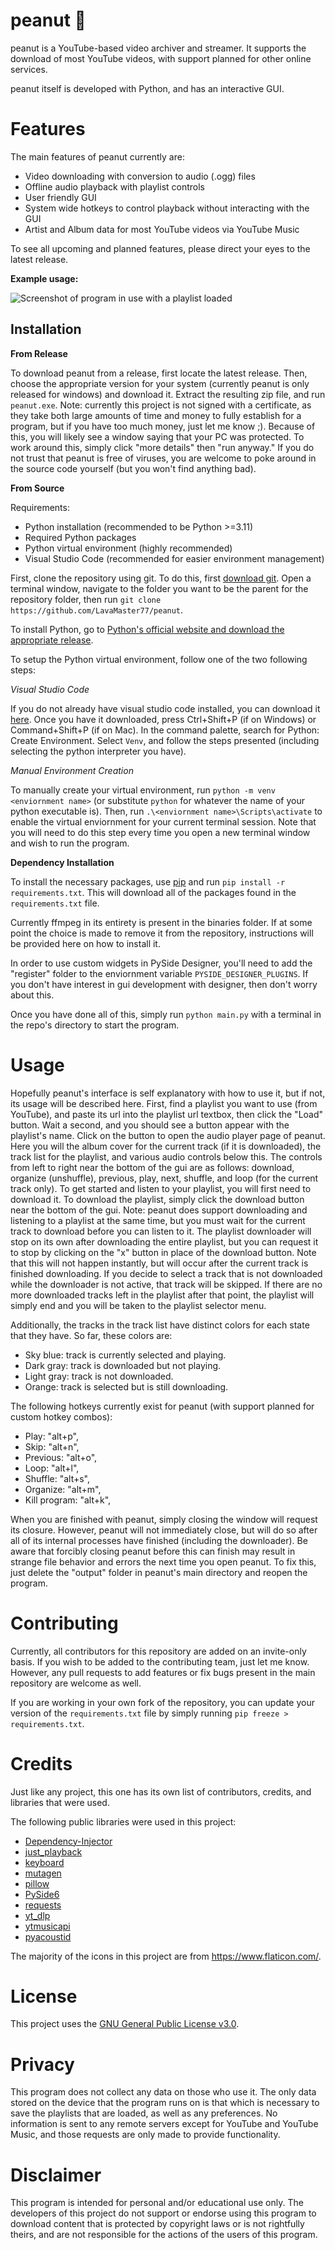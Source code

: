 # peanut 🥜

peanut is a YouTube-based video archiver and streamer. It supports the download of most YouTube videos, with support planned for other online services. 

peanut itself is developed with Python, and has an interactive GUI.

# Features

The main features of peanut currently are:
- Video downloading with conversion to audio (.ogg) files
- Offline audio playback with playlist controls
- User friendly GUI
- System wide hotkeys to control playback without interacting with the GUI
- Artist and Album data for most YouTube videos via YouTube Music

To see all upcoming and planned features, please direct your eyes to the latest release.

**Example usage:**

![Screenshot of program in use with a playlist loaded](/resources/example.png)

## Installation

**From Release**

To download peanut from a release, first locate the latest release. Then, choose the appropriate version for your system (currently peanut is only released for windows) and download it. Extract the resulting zip file, and run `peanut.exe`. Note: currently this project is not signed with a certificate, as they take both large amounts of time and money to fully establish for a program, but if you have too much money, just let me know ;). Because of this, you will likely see a window saying that your PC was protected. To work around this, simply click "more details" then "run anyway." If you do not trust that peanut is free of viruses, you are welcome to poke around in the source code yourself (but you won't find anything bad).

**From Source**

Requirements:
- Python installation (recommended to be Python >=3.11)
- Required Python packages
- Python virtual environment (highly recommended)
- Visual Studio Code (recommended for easier environment management)

First, clone the repository using git. To do this, first [download git](https://git-scm.com/downloads). Open a terminal window, navigate to the folder you want to be the parent for the repository folder, then run `git clone https://github.com/LavaMaster77/peanut`.

To install Python, go to [Python's official website and download the appropriate release](https://www.python.org/downloads/).

To setup the Python virtual environment, follow one of the two following steps:

*Visual Studio Code*

If you do not already have visual studio code installed, you can download it [here](https://code.visualstudio.com/download). Once you have it downloaded, press Ctrl+Shift+P (if on Windows) or Command+Shift+P (if on Mac). In the command palette, search for Python: Create Environment. Select `Venv`, and follow the steps presented (including selecting the python interpreter you have).

*Manual Environment Creation*

To manually create your virtual environment, run `python -m venv <enviornment name>` (or substitute `python` for whatever the name of your python executable is). Then, run `.\<enviornment name>\Scripts\activate` to enable the virtual enviornment for your current terminal session. Note that you will need to do this step every time you open a new terminal window and wish to run the program.

**Dependency Installation**

To install the necessary packages, use [pip](https://pip.pypa.io/en/stable/) and run `pip install -r requirements.txt`. This will download all of the packages found in the `requirements.txt` file.

Currently ffmpeg in its entirety is present in the binaries folder. If at some point the choice is made to remove it from the repository, instructions will be provided here on how to install it. 

In order to use custom widgets in PySide Designer, you'll need to add the "register" folder to the enviornment variable `PYSIDE_DESIGNER_PLUGINS`. If you don't have interest in gui development with designer, then don't worry about this.

Once you have done all of this, simply run `python main.py` with a terminal in the repo's directory to start the program.

# Usage

Hopefully peanut's interface is self explanatory with how to use it, but if not, its usage will be described here. First, find a playlist you want to use (from YouTube), and paste its url into the playlist url textbox, then click the "Load" button. Wait a second, and you should see a button appear with the playlist's name. Click on the button to open the audio player page of peanut. Here you will the album cover for the current track (if it is downloaded), the track list for the playlist, and various audio controls below this. The controls from left to right near the bottom of the gui are as follows: download, organize (unshuffle), previous, play, next, shuffle, and loop (for the current track only). To get started and listen to your playlist, you will first need to download it. To download the playlist, simply click the download button near the bottom of the gui. Note: peanut does support downloading and listening to a playlist at the same time, but you must wait for the current track to download before you can listen to it. The playlist downloader will stop on its own after downloading the entire playlist, but you can request it to stop by clicking on the "x" button in place of the download button. Note that this will not happen instantly, but will occur after the current track is finished downloading. If you decide to select a track that is not downloaded while the downloader is not active, that track will be skipped. If there are no more downloaded tracks left in the playlist after that point, the playlist will simply end and you will be taken to the playlist selector menu. 

Additionally, the tracks in the track list have distinct colors for each state that they have. So far, these colors are:
- Sky blue: track is currently selected and playing.
- Dark gray: track is downloaded but not playing.
- Light gray: track is not downloaded.
- Orange: track is selected but is still downloading.

The following hotkeys currently exist for peanut (with support planned for custom hotkey combos):
- Play: "alt+p",
- Skip: "alt+n",
- Previous: "alt+o",
- Loop: "alt+l",
- Shuffle: "alt+s",
- Organize: "alt+m",
- Kill program: "alt+k",

When you are finished with peanut, simply closing the window will request its closure. However, peanut will not immediately close, but will do so after all of its internal processes have finished (including the downloader). Be aware that forcibly closing peanut before this can finish may result in strange file behavior and errors the next time you open peanut. To fix this, just delete the "output" folder in peanut's main directory and reopen the program.

# Contributing

Currently, all contributors for this repository are added on an invite-only basis. If you wish to be added to the contributing team, just let me know. However, any pull requests to add features or fix bugs present in the main repository are welcome as well.

If you are working in your own fork of the repository, you can update your version of the `requirements.txt` file by simply running `pip freeze > requirements.txt`.

# Credits

Just like any project, this one has its own list of contributors, credits, and libraries that were used.

The following public libraries were used in this project:
- [Dependency-Injector](https://pypi.org/project/dependency-injector/)
- [just_playback](https://pypi.org/project/just_playback/)
- [keyboard](https://pypi.org/project/keyboard/)
- [mutagen](https://pypi.org/project/mutagen/)
- [pillow](https://pypi.org/project/pillow/)
- [PySide6](https://pypi.org/project/PySide6/)
- [requests](https://pypi.org/project/requests/)
- [yt_dlp](https://pypi.org/project/yt-dlp/)
- [ytmusicapi](https://pypi.org/project/ytmusicapi/)
- [pyacoustid](https://pypi.org/project/pyacoustid/)

The majority of the icons in this project are from https://www.flaticon.com/.

# License

This project uses the [GNU General Public License v3.0](https://www.gnu.org/licenses/gpl-3.0.en.html).

# Privacy

This program does not collect any data on those who use it. The only data stored on the device that the program runs on is that which is necessary to save the playlists that are loaded, as well as any preferences. No information is sent to any remote servers except for YouTube and YouTube Music, and those requests are only made to provide functionality. 

# Disclaimer

This program is intended for personal and/or educational use only. The developers of this project do not support or endorse using this program to download content that is protected by copyright laws or is not rightfully theirs, and are not responsible for the actions of the users of this program.